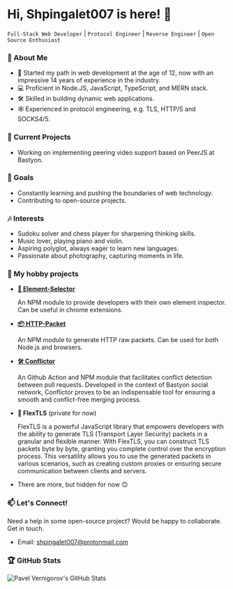 # Hi, Shpingalet007 is here! 👋

` Full-Stack Web Developer ` | ` Protocol Engineer ` | ` Reverse Engineer ` | ` Open Source Enthusiast `

### 🚀 About Me
- 🌱 Started my path in web development at the age of 12, now with an impressive 14 years of experience in the industry.
- 💻 Proficient in Node.JS, JavaScript, TypeScript, and MERN stack.
- 🛠️ Skilled in building dynamic web applications.
- 🕸️ Experienced in protocol engineering, e.g. TLS, HTTP/S and SOCKS4/5.

### 🔭 Current Projects
- Working on implementing peering video support based on PeerJS at Bastyon.

### 🎯 Goals
- Constantly learning and pushing the boundaries of web technology.
- Contributing to open-source projects.

### 🎶 Interests
- Sudoku solver and chess player for sharpening thinking skills.
- Music lover, playing piano and violin.
- Aspiring polyglot, always eager to learn new languages.
- Passionate about photography, capturing moments in life.

### 🚁 My hobby projects
- [**🎯 Element-Selector**](https://github.com/shpingalet007/element-selector)
  
  An NPM module to provide developers with their own element inspector. Can be useful in chrome extensions.
  
- [**📦 HTTP-Packet**](https://github.com/shpingalet007/http-packet)
  
  An NPM module to generate HTTP raw packets. Can be used for both Node.js and browsers.

- [**🛠 Conflictor**](https://github.com/shpingalet007/conflictor)

  An Github Action and NPM module that facilitates conflict detection between pull requests. Developed in the context of Bastyon social network, Conflictor proves to be an indispensable tool for ensuring a smooth and conflict-free merging process.

- **🔐 FlexTLS** (private for now)

  FlexTLS is a powerful JavaScript library that empowers developers with the ability to generate TLS (Transport Layer Security) packets in a granular and flexible manner. With FlexTLS, you can construct TLS packets byte by byte, granting you complete control over the encryption process. This versatility allows you to use the generated packets in various scenarios, such as creating custom proxies or ensuring secure communication between clients and servers.

- There are more, but hidden for now 🙃

### 📫 Let's Connect!
Need a help in some open-source project? Would be happy to collaborate. Get in touch.

- Email: shpingalet007@protonmail.com

### 🏆 GitHub Stats
![Pavel Vernigorov's GitHub Stats](https://github-readme-stats.vercel.app/api?username=shpingalet007&show_icons=true)

<!-- ### 🚀 My hobby projects
[![element-selector](https://github-readme-stats.vercel.app/api/pin/?username=shpingalet007&repo=element-selector)](https://github.com/shpingalet007/element-selector)

[![http-packet](https://github-readme-stats.vercel.app/api/pin/?username=shpingalet007&repo=http-packet)](https://github.com/shpingalet007/http-packet)

[![conflictor](https://github-readme-stats.vercel.app/api/pin/?username=shpingalet007&repo=conflictor)](https://github.com/shpingalet007/conflictor) -->

